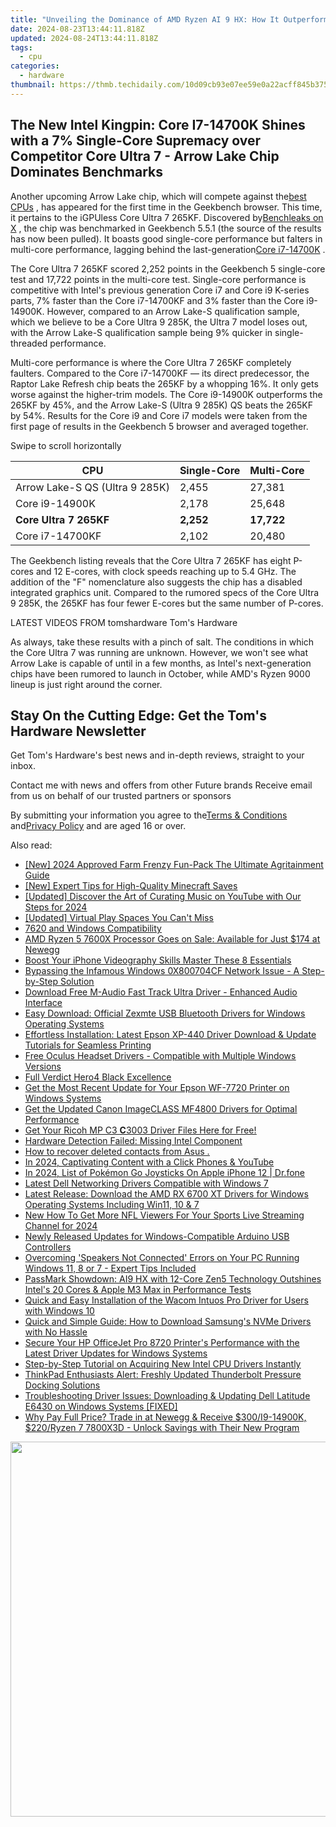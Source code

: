 ```yaml
---
title: "Unveiling the Dominance of AMD Ryzen AI 9 HX: How It Outperforms Core I7-14700HX & Apple's M3 Max in Benchmarking"
date: 2024-08-23T13:44:11.818Z
updated: 2024-08-24T13:44:11.818Z
tags:
  - cpu
categories:
  - hardware
thumbnail: https://thmb.techidaily.com/10d09cb93e07ee59e0a22acff845b375c79c46fae8d6511978a41c0031c4032e.jpg
---
```


## The New Intel Kingpin: Core I7-14700K Shines with a 7% Single-Core Supremacy over Competitor Core Ultra 7 - Arrow Lake Chip Dominates Benchmarks

Another upcoming Arrow Lake chip, which will compete against the[best CPUs](https://www.tomshardware.com/reviews/best-cpus,3986.html) , has appeared for the first time in the Geekbench browser. This time, it pertains to the iGPUless Core Ultra 7 265KF. Discovered by[Benchleaks on X](https://x.com/BenchLeaks/status/1817097462177235414) , the chip was benchmarked in Geekbench 5.5.1 (the source of the results has now been pulled). It boasts good single-core performance but falters in multi-core performance, lagging behind the last-generation[Core i7-14700K](https://www.tomshardware.com/news/intel-core-i9-14900k-cpu-review) .

 The Core Ultra 7 265KF scored 2,252 points in the Geekbench 5 single-core test and 17,722 points in the multi-core test. Single-core performance is competitive with Intel's previous generation Core i7 and Core i9 K-series parts, 7% faster than the Core i7-14700KF and 3% faster than the Core i9-14900K. However, compared to an Arrow Lake-S qualification sample, which we believe to be a Core Ultra 9 285K, the Ultra 7 model loses out, with the Arrow Lake-S qualification sample being 9% quicker in single-threaded performance.

 Multi-core performance is where the Core Ultra 7 265KF completely faulters. Compared to the Core i7-14700KF — its direct predecessor, the Raptor Lake Refresh chip beats the 265KF by a whopping 16%. It only gets worse against the higher-trim models. The Core i9-14900K outperforms the 265KF by 45%, and the Arrow Lake-S (Ultra 9 285K) QS beats the 265KF by 54%. Results for the Core i9 and Core i7 models were taken from the first page of results in the Geekbench 5 browser and averaged together.

 Swipe to scroll horizontally

| CPU                            | Single-Core | Multi-Core |
| ------------------------------ | ----------- | ---------- |
| Arrow Lake-S QS (Ultra 9 285K) | 2,455       | 27,381     |
| Core i9-14900K                 | 2,178       | 25,648     |
| **Core Ultra 7 265KF**         | **2,252**   | **17,722** |
| Core i7-14700KF                | 2,102       | 20,480     |

 The Geekbench listing reveals that the Core Ultra 7 265KF has eight P-cores and 12 E-cores, with clock speeds reaching up to 5.4 GHz. The addition of the "F" nomenclature also suggests the chip has a disabled integrated graphics unit. Compared to the rumored specs of the Core Ultra 9 285K, the 265KF has four fewer E-cores but the same number of P-cores.

 LATEST VIDEOS FROM tomshardware Tom's Hardware

 As always, take these results with a pinch of salt. The conditions in which the Core Ultra 7 was running are unknown. However, we won't see what Arrow Lake is capable of until in a few months, as Intel's next-generation chips have been rumored to launch in October, while AMD's Ryzen 9000 lineup is just right around the corner.

## Stay On the Cutting Edge: Get the Tom's Hardware Newsletter

 Get Tom's Hardware's best news and in-depth reviews, straight to your inbox.

 Contact me with news and offers from other Future brands  Receive email from us on behalf of our trusted partners or sponsors

 By submitting your information you agree to the[Terms & Conditions](https://futureplc.com/terms-conditions/) and[Privacy Policy](https://futureplc.com/privacy-policy/) and are aged 16 or over.


<ins class="adsbygoogle"
     style="display:block"
     data-ad-format="autorelaxed"
     data-ad-client="ca-pub-7571918770474297"
     data-ad-slot="1223367746"></ins>



<ins class="adsbygoogle"
     style="display:block"
     data-ad-client="ca-pub-7571918770474297"
     data-ad-slot="8358498916"
     data-ad-format="auto"
     data-full-width-responsive="true"></ins>

<span class="atpl-alsoreadstyle">Also read:</span>
<div><ul>
<li><a href="https://screen-video-capture.techidaily.com/new-2024-approved-farm-frenzy-fun-pack-the-ultimate-agritainment-guide/"><u>[New] 2024 Approved  Farm Frenzy Fun-Pack  The Ultimate Agritainment Guide</u></a></li>
<li><a href="https://screen-activity-recording.techidaily.com/new-expert-tips-for-high-quality-minecraft-saves/"><u>[New] Expert Tips for High-Quality Minecraft Saves</u></a></li>
<li><a href="https://facebook-video-footage.techidaily.com/updated-discover-the-art-of-curating-music-on-youtube-with-our-steps-for-2024/"><u>[Updated] Discover the Art of Curating Music on YouTube with Our Steps for 2024</u></a></li>
<li><a href="https://video-screen-grab.techidaily.com/updated-virtual-play-spaces-you-cant-miss/"><u>[Updated] Virtual Play Spaces You Can't Miss</u></a></li>
<li><a href="https://hardware-updates.techidaily.com/7620-and-windows-compatibility/"><u>7620 and Windows Compatibility</u></a></li>
<li><a href="https://hardware-updates.techidaily.com/amd-ryzen-5-7600x-processor-goes-on-sale-available-for-just-174-at-newegg/"><u>AMD Ryzen 5 7600X Processor Goes on Sale: Available for Just $174 at Newegg</u></a></li>
<li><a href="https://extra-tips.techidaily.com/boost-your-iphone-videography-skills-master-these-8-essentials/"><u>Boost Your iPhone Videography Skills  Master These 8 Essentials</u></a></li>
<li><a href="https://common-error.techidaily.com/bypassing-the-infamous-windows-0x800704cf-network-issue-a-step-by-step-solution/"><u>Bypassing the Infamous Windows 0X800704CF Network Issue - A Step-by-Step Solution</u></a></li>
<li><a href="https://hardware-updates.techidaily.com/download-free-m-audio-fast-track-ultra-driver-enhanced-audio-interface/"><u>Download Free M-Audio Fast Track Ultra Driver - Enhanced Audio Interface</u></a></li>
<li><a href="https://hardware-updates.techidaily.com/easy-download-official-zexmte-usb-bluetooth-drivers-for-windows-operating-systems/"><u>Easy Download: Official Zexmte USB Bluetooth Drivers for Windows Operating Systems</u></a></li>
<li><a href="https://hardware-updates.techidaily.com/effortless-installation-latest-epson-xp-440-driver-download-and-update-tutorials-for-seamless-printing/"><u>Effortless Installation: Latest Epson XP-440 Driver Download & Update Tutorials for Seamless Printing</u></a></li>
<li><a href="https://hardware-updates.techidaily.com/free-oculus-headset-drivers-compatible-with-multiple-windows-versions/"><u>Free Oculus Headset Drivers - Compatible with Multiple Windows Versions</u></a></li>
<li><a href="https://fox-access.techidaily.com/full-verdict-hero4-black-excellence/"><u>Full Verdict  Hero4 Black Excellence</u></a></li>
<li><a href="https://hardware-updates.techidaily.com/get-the-most-recent-update-for-your-epson-wf-7720-printer-on-windows-systems/"><u>Get the Most Recent Update for Your Epson WF-7720 Printer on Windows Systems</u></a></li>
<li><a href="https://hardware-updates.techidaily.com/get-the-updated-canon-imageclass-mf4800-drivers-for-optimal-performance/"><u>Get the Updated Canon ImageCLASS MF4800 Drivers for Optimal Performance</u></a></li>
<li><a href="https://hardware-updates.techidaily.com/get-your-ricoh-mp-c3-(strong)c(strong)3003-driver-files-here-for-free/"><u>Get Your Ricoh MP C3 <Strong>C</Strong>3003 Driver Files Here for Free!</u></a></li>
<li><a href="https://driver-error.techidaily.com/hardware-detection-failed-missing-intel-component/"><u>Hardware Detection Failed: Missing Intel Component</u></a></li>
<li><a href="https://blog-min.techidaily.com/how-to-recover-deleted-contacts-from-asus-by-fonelab-android-recover-contacts/"><u>How to recover deleted contacts from Asus .</u></a></li>
<li><a href="https://youtube-blog.techidaily.com/24-captivating-content-with-a-click-phones-and-youtube/"><u>In 2024, Captivating Content with a Click  Phones & YouTube</u></a></li>
<li><a href="https://ios-pokemon-go.techidaily.com/in-2024-list-of-pokemon-go-joysticks-on-apple-iphone-12-drfone-by-drfone-virtual-ios/"><u>In 2024, List of Pokémon Go Joysticks On Apple iPhone 12 | Dr.fone</u></a></li>
<li><a href="https://hardware-updates.techidaily.com/latest-dell-networking-drivers-compatible-with-windows-7/"><u>Latest Dell Networking Drivers Compatible with Windows 7</u></a></li>
<li><a href="https://hardware-updates.techidaily.com/latest-release-download-the-amd-rx-6700-xt-drivers-for-windows-operating-systems-including-win11-10-and-7/"><u>Latest Release: Download the AMD RX 6700 XT Drivers for Windows Operating Systems Including Win11, 10 & 7</u></a></li>
<li><a href="https://ai-live-streaming.techidaily.com/new-how-to-get-more-nfl-viewers-for-your-sports-live-streaming-channel-for-2024/"><u>New How To Get More NFL Viewers For Your Sports Live Streaming Channel for 2024</u></a></li>
<li><a href="https://hardware-updates.techidaily.com/newly-released-updates-for-windows-compatible-arduino-usb-controllers/"><u>Newly Released Updates for Windows-Compatible Arduino USB Controllers</u></a></li>
<li><a href="https://sound-issues.techidaily.com/overcoming-speakers-not-connected-errors-on-your-pc-running-windows-11-8-or-7-expert-tips-included/"><u>Overcoming 'Speakers Not Connected' Errors on Your PC Running Windows 11, 8 or 7 - Expert Tips Included</u></a></li>
<li><a href="https://hardware-updates.techidaily.com/passmark-showdown-ai9-hx-with-12-core-zen5-technology-outshines-intels-20-cores-and-apple-m3-max-in-performance-tests/"><u>PassMark Showdown: AI9 HX with 12-Core Zen5 Technology Outshines Intel's 20 Cores & Apple M3 Max in Performance Tests</u></a></li>
<li><a href="https://hardware-updates.techidaily.com/quick-and-easy-installation-of-the-wacom-intuos-pro-driver-for-users-with-windows-10/"><u>Quick and Easy Installation of the Wacom Intuos Pro Driver for Users with Windows 10</u></a></li>
<li><a href="https://hardware-updates.techidaily.com/quick-and-simple-guide-how-to-download-samsungs-nvme-drivers-with-no-hassle/"><u>Quick and Simple Guide: How to Download Samsung's NVMe Drivers with No Hassle</u></a></li>
<li><a href="https://hardware-updates.techidaily.com/secure-your-hp-officejet-pro-8720-printers-performance-with-the-latest-driver-updates-for-windows-systems/"><u>Secure Your HP OfficeJet Pro 8720 Printer's Performance with the Latest Driver Updates for Windows Systems</u></a></li>
<li><a href="https://hardware-updates.techidaily.com/step-by-step-tutorial-on-acquiring-new-intel-cpu-drivers-instantly/"><u>Step-by-Step Tutorial on Acquiring New Intel CPU Drivers Instantly</u></a></li>
<li><a href="https://hardware-updates.techidaily.com/thinkpad-enthusiasts-alert-freshly-updated-thunderbolt-pressure-docking-solutions/"><u>ThinkPad Enthusiasts Alert: Freshly Updated Thunderbolt Pressure Docking Solutions</u></a></li>
<li><a href="https://hardware-updates.techidaily.com/troubleshooting-driver-issues-downloading-and-updating-dell-latitude-e6430-on-windows-systems-fixed/"><u>Troubleshooting Driver Issues: Downloading & Updating Dell Latitude E6430 on Windows Systems [FIXED]</u></a></li>
<li><a href="https://hardware-updates.techidaily.com/why-pay-full-price-trade-in-at-newegg-and-receive-300i9-14900k-220ryzen-7-7800x3d-unlock-savings-with-their-new-program/"><u>Why Pay Full Price? Trade in at Newegg & Receive $300/I9-14900K, $220/Ryzen 7 7800X3D - Unlock Savings with Their New Program</u></a></li>
</ul></div>

<!-- affiliate ads begin -->
<a href="https://appsumo.8odi.net/c/5597632/2075471/7443" target="_top" id="2075471"><img src="//a.impactradius-go.com/display-ad/7443-2075471" border="0" alt="" width="1200" height="600"/></a><img height="0" width="0" src="https://appsumo.8odi.net/i/5597632/2075471/7443" style="position:absolute;visibility:hidden;" border="0" />
<!-- affiliate ads end -->